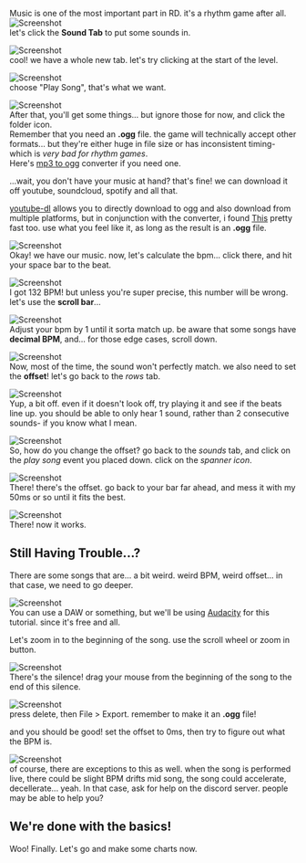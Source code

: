 Music is one of the most important part in RD. it's a rhythm game after all.
![Screenshot](../images/basics/basics_8.jpg)  
let's click the **Sound Tab** to put some sounds in.

![Screenshot](../images/basics/basics_9.jpg)  
cool! we have a whole new tab. let's try clicking at the start of the level.

![Screenshot](../images/basics/basics_10.jpg)  
choose "Play Song", that's what we want.

![Screenshot](../images/basics/basics_11.jpg)  
After that, you'll get some things... but ignore those for now, and click the folder icon.  
Remember that you need an **.ogg** file. the game will technically accept other formats... but they're either huge in file size or has inconsistent timing- which is *very bad for rhythm games*.  
Here's [mp3 to ogg](https://flicflac-audio-converter.en.softonic.com/) converter if you need one.

...wait, you don't have your music at hand? that's fine! we can download it off youtube, soundcloud, spotify and all that.

[youtube-dl](https://ytdl-org.github.io/youtube-dl/index.html) allows you to directly download to ogg and also download from multiple platforms, but in conjunction with the converter, i found [This](https://4k-video-downloader.en.softonic.com/download) pretty fast too. use what you feel like it, as long as the result is an **.ogg** file.

![Screenshot](../images/basics/basics_12.jpg)  
Okay! we have our music. now, let's calculate the bpm... click there, and hit your space bar to the beat.

![Screenshot](../images/basics/basics_13.jpg)  
I got 132 BPM! but unless you're super precise, this number will be wrong. let's use the **scroll bar**...

![Screenshot](../images/basics/basics_14.jpg)  
Adjust your bpm by 1 until it sorta match up. be aware that some songs have **decimal BPM**, and... for those edge cases, scroll down.

![Screenshot](../images/basics/basics_15.jpg)  
Now, most of the time, the sound won't perfectly match. we also need to set the **offset**! let's go back to the *rows* tab.

![Screenshot](../images/basics/basics_16.jpg)  
Yup, a bit off. even if it doesn't look off, try playing it and see if the beats line up. you should be able to only hear 1 sound, rather than 2 consecutive sounds- if you know what I mean.

![Screenshot](../images/basics/basics_17.jpg)  
So, how do you change the offset? go back to the *sounds* tab, and click on the *play song* event you placed down. click on the *spanner icon*.

![Screenshot](../images/basics/basics_18.jpg)  
There! there's the offset. go back to your bar far ahead, and mess it with my 50ms or so until it fits the best.

![Screenshot](../images/basics/basics_19.jpg)  
There! now it works.

## Still Having Trouble...?

There are some songs that are... a bit weird. weird BPM, weird offset... in that case, we need to go deeper.

![Screenshot](../images/basics/basics_20.jpg)  
You can use a DAW or something, but we'll be using [Audacity](https://www.audacityteam.org/download/) for this tutorial. since it's free and all.

Let's zoom in to the beginning of the song. use the scroll wheel or zoom in button.

![Screenshot](../images/basics/basics_21.jpg)  
There's the silence! drag your mouse from the beginning of the song to the end of this silence.

![Screenshot](../images/basics/basics_22.jpg)  
press delete, then File > Export. remember to make it an **.ogg** file!

and you should be good! set the offset to 0ms, then try to figure out what the BPM is.

![Screenshot](../images/basics/basics_23.jpg)  
of course, there are exceptions to this as well. when the song is performed live, there could be slight BPM drifts mid song, the song could accelerate, decellerate... yeah. In that case, ask for help on the discord server. people may be able to help you?

## We're done with the basics!

Woo! Finally. Let's go and make some charts now.
